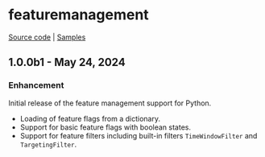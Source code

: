 # featuremanagement

[Source code][source_code] | [Samples][samples]

## 1.0.0b1 - May 24, 2024

### Enhancement

Initial release of the feature management support for Python.

* Loading of feature flags from a dictionary.
* Support for basic feature flags with boolean states.
* Support for feature filters including built-in filters `TimeWindowFilter` and `TargetingFilter`.

[samples]: https://github.com/microsoft/FeatureManagement-Python/tree/main/samples
[source_code]: https://github.com/microsoft/FeatureManagement-Python
[feature management schema]:https://github.com/Azure/AppConfiguration/blob/main/docs/FeatureManagement/FeatureManagement.v2.0.0.schema.json